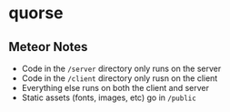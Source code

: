 # quorse

## Meteor Notes

* Code in the ```/server``` directory only runs on the server
* Code in the ```/client``` directory only rusn on the client
* Everything else runs on both the client and server
* Static assets (fonts, images, etc) go in ```/public```
